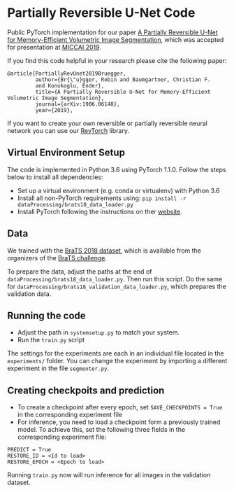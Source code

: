 # Partially Reversible U-Net Code
Public PyTorch implementation for our paper [A Partially Reversible U-Net for Memory-Efficient Volumetric Image Segmentation](https://arxiv.org/abs/1906.06148),
which was accepted for presentation at [MICCAI 2019](https://www.miccai2019.org/). 

If you find this code helpful in your research please cite the following paper:
```
@article{PartiallyRevUnet2019Bruegger,
         author={Br{\"u}gger, Robin and Baumgartner, Christian F.
         and Konukoglu, Ender},
         title={A Partially Reversible U-Net for Memory-Efficient Volumetric Image Segmentation},
         journal={arXiv:1906.06148},
         year={2019},
```

If you want to create your own reversible or partially reversible neural network you can use our [RevTorch](https://github.com/RobinBruegger/RevTorch) library.

## Virtual Environment Setup
The code is implemented in Python 3.6 using PyTorch 1.1.0. Follow the steps below to install all dependencies:
* Set up a virtual environment (e.g. conda or virtualenv) with Python 3.6
* Install all non-PyTorch requirements using: `pip install -r dataProcessing/brats18_data_loader.py`
* Install PyTorch following the instructions on ther [website](https://pytorch.org/).

## Data
We trained with the [BraTS 2018 dataset](https://www.med.upenn.edu/sbia/brats2018/data.html), which is available from the organizers of the [BraTS challenge](https://www.med.upenn.edu/sbia/brats2018.html).

To prepare the data, adjust the paths at the end of `dataProcessing/brats18_data_loader.py`. Then run this script. Do the same for `dataProcessing/brats18_validation_data_loader.py`, which prepares the validation data.
	
## Running the code
* Adjust the path in `systemsetup.py` to match your system.
* Run the `train.py` script

The settings for the experiments are each in an individual file located in the `experiments/` folder.
You can change the experiment by importing a different experiment in the file `segmenter.py`.

## Creating checkpoits and prediction
* To create a checkpoint after every epoch, set `SAVE_CHECKPOINTS = True` in the corresponding experiment file
* For inference, you need to load a checkpoint form a previously trained model. To achieve this, set the following three fields in the corresponding experiment file:
```
PREDICT = True
RESTORE_ID = <Id to load>
RESTORE_EPOCH = <Epoch to load>
```
Running `train.py` now will run inference for all images in the validation dataset.
